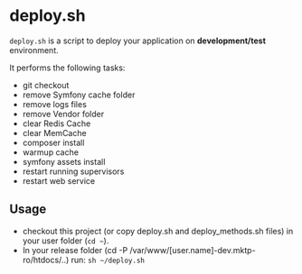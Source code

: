 # deploy.sh

``deploy.sh`` is a script to deploy your application on **development/test** environment.

It performs the following tasks:
 - git checkout
 - remove Symfony cache folder
 - remove logs files
 - remove Vendor folder
 - clear Redis Cache
 - clear MemCache
 - composer install
 - warmup cache
 - symfony assets install
 - restart running supervisors
 - restart web service

## Usage
- checkout this project (or copy deploy.sh and deploy_methods.sh files) in  your user folder (``cd ~``).
- In your release folder (cd -P /var/www/[user.name]-dev.mktp-ro/htdocs/..) run:
``sh ~/deploy.sh``
